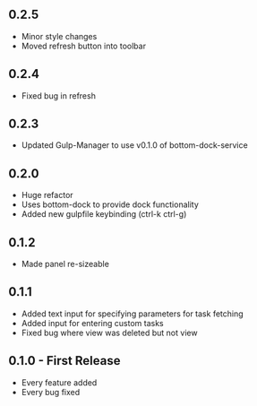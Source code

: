 ## 0.2.5
* Minor style changes
* Moved refresh button into toolbar 

## 0.2.4
* Fixed bug in refresh

## 0.2.3
* Updated Gulp-Manager to use v0.1.0 of bottom-dock-service

## 0.2.0
* Huge refactor
* Uses bottom-dock to provide dock functionality
* Added new gulpfile keybinding (ctrl-k ctrl-g)

## 0.1.2
* Made panel re-sizeable

## 0.1.1
* Added text input for specifying parameters for task fetching
* Added input for entering custom tasks
* Fixed bug where view was deleted but not view

## 0.1.0 - First Release
* Every feature added
* Every bug fixed
